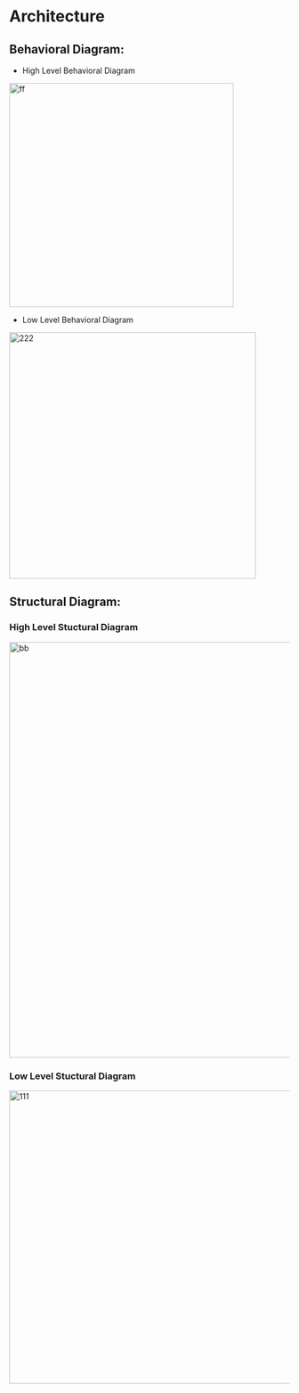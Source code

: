 # Architecture

## Behavioral Diagram:

* High Level Behavioral Diagram 

<img width="403" alt="ff" src="https://user-images.githubusercontent.com/99073372/157846011-39e3f327-6189-41ce-9a43-877dcd6c3cbb.PNG">

* Low Level Behavioral Diagram

<img width="443" alt="222" src="https://user-images.githubusercontent.com/99073372/157862441-e53d454c-67df-4092-adb4-41fa49fb12cd.PNG">


## Structural Diagram:

###  High Level Stuctural Diagram

<img width="747" alt="bb" src="https://user-images.githubusercontent.com/99073372/157856388-27ba62b4-a408-41a2-aa8b-acbe1cce09bc.PNG">

###  Low Level Stuctural Diagram

<img width="527" alt="111" src="https://user-images.githubusercontent.com/99073372/157857860-ae802c38-df07-4dbe-9131-5e0bd568fcf5.PNG">














